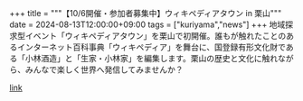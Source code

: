 +++
title = """【10/6開催・参加者募集中】ウィキペディアタウン in 栗山"""
date = 2024-08-13T12:00:00+09:00
tags = ["kuriyama","news"]
+++
地域探求型イベント「ウィキペディアタウン」を栗山で初開催。誰もが触れたことのあるインターネット百科事典「ウィキペディア」を舞台に、国登録有形文化財である「小林酒造」と「生家・小林家」を編集します。栗山の歴史と文化に触れながら、みんなで楽しく世界へ発信してみませんか？

[link](https://www.town.kuriyama.hokkaido.jp/soshiki/53/28459.html)
